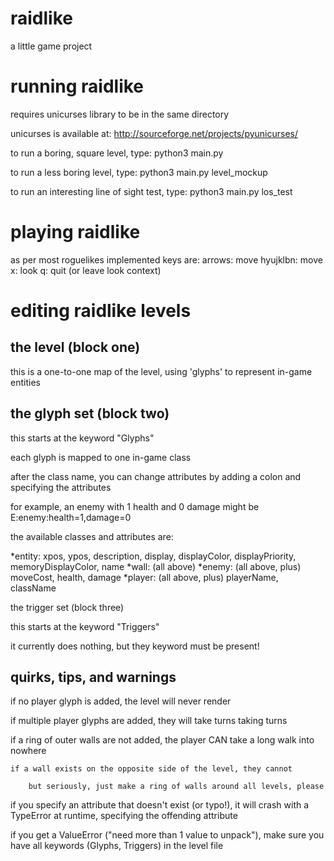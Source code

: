 raidlike
========

a little game project

running raidlike
================
requires unicurses library to be in the same directory

unicurses is available at: http://sourceforge.net/projects/pyunicurses/

to run a boring, square level, type: python3 main.py

to run a less boring level, type: python3 main.py level_mockup

to run an interesting line of sight test, type: python3 main.py los_test


playing raidlike
================
as per most roguelikes
implemented keys are:
    arrows: move
    hyujklbn: move
    x: look
    q: quit (or leave look context)

editing raidlike levels
================
the level (block one)
---------------------
this is a one-to-one map of the level, using 'glyphs' to represent in-game entities



the glyph set (block two)
------------------------
this starts at the keyword "Glyphs"

each glyph is mapped to one in-game class

after the class name, you can change attributes by adding a colon and specifying the attributes

for example, an enemy with 1 health and 0 damage might be E:enemy:health=1,damage=0

the available classes and attributes are:

*entity: xpos, ypos, description, display, displayColor, displayPriority, memoryDisplayColor, name
*wall: (all above)
*enemy: (all above, plus) moveCost, health, damage
*player: (all above, plus) playerName, className

the trigger set (block three)

this starts at the keyword "Triggers"

it currently does nothing, but they keyword must be present!

 
quirks, tips, and warnings
--------------------------
if no player glyph is added, the level will never render

if multiple player glyphs are added, they will take turns taking turns

if a ring of outer walls are not added, the player CAN take a long walk into nowhere

    if a wall exists on the opposite side of the level, they cannot

        but seriously, just make a ring of walls around all levels, please

if you specify an attribute that doesn't exist (or typo!), it will crash with a TypeError at runtime, 
specifying the offending attribute

if you get a ValueError ("need more than 1 value to unpack"), make sure you have all keywords (Glyphs, Triggers) in the level file
